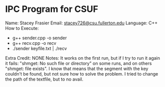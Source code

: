# IPC Program for CSUF

Name: Stacey Frasier
Email: stacey726@csu.fullerton.edu
Language: C++
How to Execute:
* g++ sender.cpp -o sender
* g++ recv.cpp -o recv
* ./sender keyfile.txt | ./recv

Extra Credit: NONE
Notes: It works on the first run, but if I try to run it again it fails: "shmget: No such file or 
	directory" on some runs, and on others "shmget: file exists". I know that means that the segment with the key couldn't be found, but not sure how to 
	solve the problem. I tried to change the path of the textfile, but to no avail.




